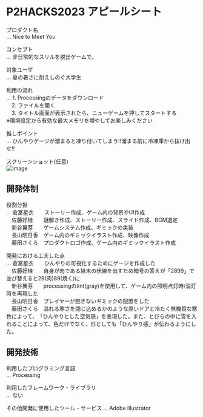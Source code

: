 # P2HACKS2023 アピールシート 

プロダクト名  
... Nice to Meet You

コンセプト  
...  非日常的なスリルを脱出ゲームで。

対象ユーザ  
...  夏の暑さに耐えしのぐ大学生

利用の流れ  
...  1. Processingのデータをダウンロード  
　2. ファイルを開く  
　3. タイトル画面が表示されたら、ニューゲームを押してスタートする  
  ※環境設定から有効な最大メモリを増やしてお楽しみください  

推しポイント  
...  ひんやりゲージが溜まると凍り付いてしまう!!溜まる前に冷凍庫から抜け出せ!!

スクリーンショット(任意)  
![image](https://github.com/p2hacks2023/pre-11/assets/153336254/64aa0119-c252-4613-9385-54eb6e769238)

## 開発体制  

役割分担  
...  倉冨星衣　　ストーリー作成、ゲーム内の背景やUI作成  
　佐藤好桂　　謎解き作成、ストーリー作成、スライド作成、BGM選定  
　新谷翼芽　　ゲームシステム作成、ギミックの実装  
　長山明日香　ゲーム内のギミックイラスト作成、映像作成  
　藤田さくら　プロダクトロゴ作成、ゲーム内のギミックイラスト作成  

開発における工夫した点  
...  倉冨星衣　　ひんやりの可視化するためにゲージを作成した  
　佐藤好桂　　自身が肉である結末の伏線を出すため暗号の答えが「2899」で並び替えると29(肉)89(焼く)に  
　新谷翼芽　　processingのtint(gray)を使用して、ゲーム内の照明点灯時/消灯時を再現した  
　長山明日香　プレイヤーが飽きないギミックの配置をした  
　藤田さくら　溢れる寒さを​閉じ込めるかのような厚いドアと​冷たく無機質な寒色によって、​「ひんやりとした空気感」を表現した。また、とびらの中に雪を入れることによって、色だけでなく、形としても「ひんやり感」が伝わるようにした。  

## 開発技術 

利用したプログラミング言語  
...  Processing


利用したフレームワーク・ライブラリ  
...  ない

その他開発に使用したツール・サービス
...  Adobe illustrator
